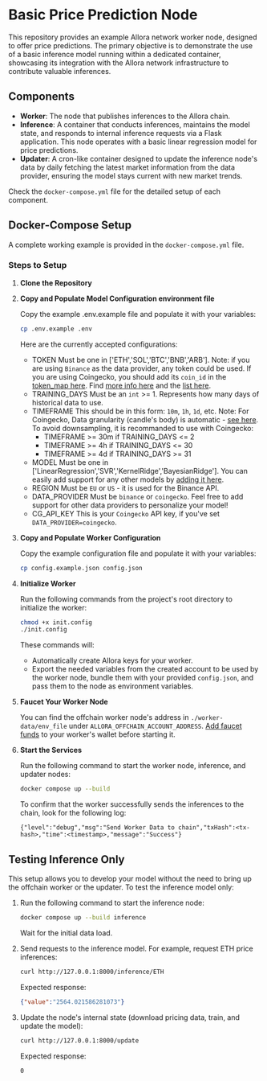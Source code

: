 # Basic Price Prediction Node

This repository provides an example Allora network worker node, designed to offer price predictions. The primary objective is to demonstrate the use of a basic inference model running within a dedicated container, showcasing its integration with the Allora network infrastructure to contribute valuable inferences.

## Components

- **Worker**: The node that publishes inferences to the Allora chain.
- **Inference**: A container that conducts inferences, maintains the model state, and responds to internal inference requests via a Flask application. This node operates with a basic linear regression model for price predictions.
- **Updater**: A cron-like container designed to update the inference node's data by daily fetching the latest market information from the data provider, ensuring the model stays current with new market trends.

Check the `docker-compose.yml` file for the detailed setup of each component.

## Docker-Compose Setup

A complete working example is provided in the `docker-compose.yml` file.

### Steps to Setup

1. **Clone the Repository**
2. **Copy and Populate Model Configuration environment file**
    
    Copy the example .env.example file and populate it with your variables:
    ```sh
    cp .env.example .env
    ```

    Here are the currently accepted configurations:
    - TOKEN
    Must be one in ['ETH','SOL','BTC','BNB','ARB']. 
    Note: if you are using `Binance` as the data provider, any token could be used.
    If you are using Coingecko, you should add its `coin_id` in the [token_map here](https://github.com/allora-network/basic-coin-prediction-node/blob/main/updater.py#L107). Find [more info here](https://docs.coingecko.com/reference/simple-price) and the [list here](https://docs.google.com/spreadsheets/d/1wTTuxXt8n9q7C4NDXqQpI3wpKu1_5bGVmP9Xz0XGSyU/edit?usp=sharing).
    - TRAINING_DAYS
    Must be an `int` >= 1. 
    Represents how many days of historical data to use. 
    - TIMEFRAME
    This should be in this form: `10m`, `1h`, `1d`, etc.
    Note: For Coingecko, Data granularity (candle's body) is automatic - [see here](https://docs.coingecko.com/reference/coins-id-ohlc). To avoid downsampling, it is recommanded to use with Coingecko:
        - TIMEFRAME >= 30m if TRAINING_DAYS <= 2
        - TIMEFRAME >= 4h if TRAINING_DAYS <= 30
        - TIMEFRAME >= 4d if TRAINING_DAYS >= 31
    - MODEL
    Must be one in ['LinearRegression','SVR','KernelRidge','BayesianRidge']. 
    You can easily add support for any other models by [adding it here](https://github.com/allora-network/basic-coin-prediction-node/blob/main/model.py#L133).
    - REGION
    Must be `EU` or `US` - it is used for the Binance API. 
    - DATA_PROVIDER
    Must be `binance` or `coingecko`. Feel free to add support for other data providers to personalize your model!
    - CG_API_KEY
    This is your `Coingecko` API key, if you've set `DATA_PROVIDER=coingecko`.

3. **Copy and Populate Worker Configuration**

    Copy the example configuration file and populate it with your variables:
    ```sh
    cp config.example.json config.json
    ```

4. **Initialize Worker**
    
    Run the following commands from the project's root directory to initialize the worker:
    ```sh
    chmod +x init.config
    ./init.config
    ```
    These commands will:
    - Automatically create Allora keys for your worker.
    - Export the needed variables from the created account to be used by the worker node, bundle them with your provided `config.json`, and pass them to the node as environment variables.

5. **Faucet Your Worker Node**
    
    You can find the offchain worker node's address in `./worker-data/env_file` under `ALLORA_OFFCHAIN_ACCOUNT_ADDRESS`. [Add faucet funds](https://docs.allora.network/devs/get-started/setup-wallet#add-faucet-funds) to your worker's wallet before starting it.

6. **Start the Services**
    
    Run the following command to start the worker node, inference, and updater nodes:
    ```sh
    docker compose up --build
    ```
    To confirm that the worker successfully sends the inferences to the chain, look for the following log:
    ```
    {"level":"debug","msg":"Send Worker Data to chain","txHash":<tx-hash>,"time":<timestamp>,"message":"Success"}
    ```

## Testing Inference Only

This setup allows you to develop your model without the need to bring up the offchain worker or the updater. To test the inference model only:

1. Run the following command to start the inference node:
    ```sh
    docker compose up --build inference
    ```
    Wait for the initial data load.

2. Send requests to the inference model. For example, request ETH price inferences:
    
    ```sh
    curl http://127.0.0.1:8000/inference/ETH
    ```
    Expected response:
    ```json
    {"value":"2564.021586281073"}
    ```

3. Update the node's internal state (download pricing data, train, and update the model):
    
    ```sh
    curl http://127.0.0.1:8000/update
    ```
    Expected response:
    ```sh
    0
    ```
